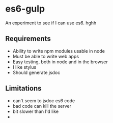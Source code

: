 es6-gulp
========

An experiment to see if I can use es6. hghh

Requirements
------------

 * Ability to write npm modules usable in node
 * Must be able to write web apps
 * Easy testing, both in node and in the browser
 * I like stylus
 * Should generate jsdoc

Limitations
-----------

 * can't seem to jsdoc es6 code
 * bad code can kill the server
 * bit slower than I'd like
 *